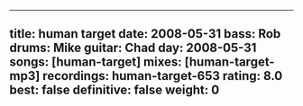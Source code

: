 
---
title: human target
date: 2008-05-31
bass:	Rob
drums:	Mike
guitar:	Chad
day: 2008-05-31
songs: [human-target]
mixes: [human-target-mp3]
recordings: human-target-653
rating: 8.0
best: false
definitive: false
weight: 0
---

